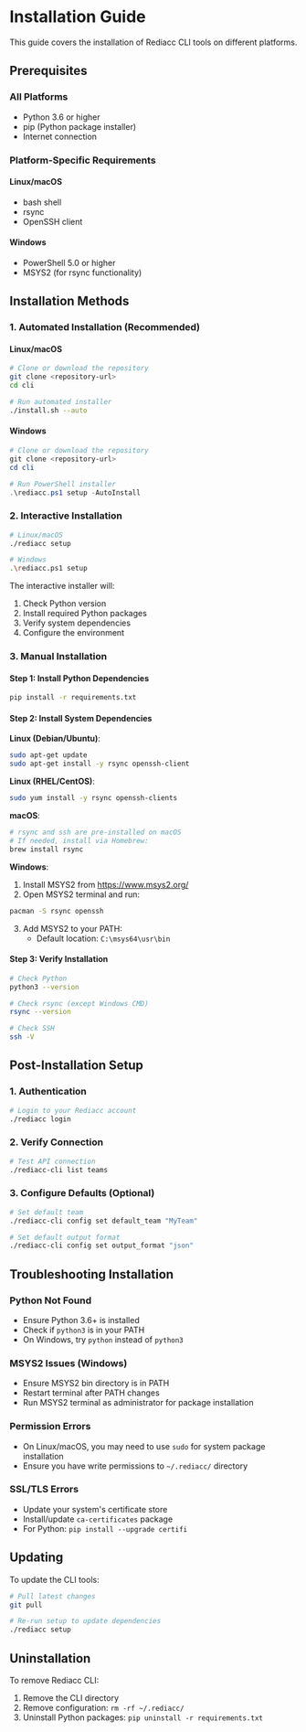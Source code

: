 # Installation Guide

This guide covers the installation of Rediacc CLI tools on different platforms.

## Prerequisites

### All Platforms
- Python 3.6 or higher
- pip (Python package installer)
- Internet connection

### Platform-Specific Requirements

#### Linux/macOS
- bash shell
- rsync
- OpenSSH client

#### Windows
- PowerShell 5.0 or higher
- MSYS2 (for rsync functionality)

## Installation Methods

### 1. Automated Installation (Recommended)

#### Linux/macOS
```bash
# Clone or download the repository
git clone <repository-url>
cd cli

# Run automated installer
./install.sh --auto
```

#### Windows
```powershell
# Clone or download the repository
git clone <repository-url>
cd cli

# Run PowerShell installer
.\rediacc.ps1 setup -AutoInstall
```

### 2. Interactive Installation

```bash
# Linux/macOS
./rediacc setup

# Windows
.\rediacc.ps1 setup
```

The interactive installer will:
1. Check Python version
2. Install required Python packages
3. Verify system dependencies
4. Configure the environment

### 3. Manual Installation

#### Step 1: Install Python Dependencies
```bash
pip install -r requirements.txt
```

#### Step 2: Install System Dependencies

**Linux (Debian/Ubuntu)**:
```bash
sudo apt-get update
sudo apt-get install -y rsync openssh-client
```

**Linux (RHEL/CentOS)**:
```bash
sudo yum install -y rsync openssh-clients
```

**macOS**:
```bash
# rsync and ssh are pre-installed on macOS
# If needed, install via Homebrew:
brew install rsync
```

**Windows**:
1. Install MSYS2 from https://www.msys2.org/
2. Open MSYS2 terminal and run:
```bash
pacman -S rsync openssh
```
3. Add MSYS2 to your PATH:
   - Default location: `C:\msys64\usr\bin`

#### Step 3: Verify Installation
```bash
# Check Python
python3 --version

# Check rsync (except Windows CMD)
rsync --version

# Check SSH
ssh -V
```

## Post-Installation Setup

### 1. Authentication
```bash
# Login to your Rediacc account
./rediacc login
```

### 2. Verify Connection
```bash
# Test API connection
./rediacc-cli list teams
```

### 3. Configure Defaults (Optional)
```bash
# Set default team
./rediacc-cli config set default_team "MyTeam"

# Set default output format
./rediacc-cli config set output_format "json"
```

## Troubleshooting Installation

### Python Not Found
- Ensure Python 3.6+ is installed
- Check if `python3` is in your PATH
- On Windows, try `python` instead of `python3`

### MSYS2 Issues (Windows)
- Ensure MSYS2 bin directory is in PATH
- Restart terminal after PATH changes
- Run MSYS2 terminal as administrator for package installation

### Permission Errors
- On Linux/macOS, you may need to use `sudo` for system package installation
- Ensure you have write permissions to `~/.rediacc/` directory

### SSL/TLS Errors
- Update your system's certificate store
- Install/update `ca-certificates` package
- For Python: `pip install --upgrade certifi`

## Updating

To update the CLI tools:

```bash
# Pull latest changes
git pull

# Re-run setup to update dependencies
./rediacc setup
```

## Uninstallation

To remove Rediacc CLI:

1. Remove the CLI directory
2. Remove configuration: `rm -rf ~/.rediacc/`
3. Uninstall Python packages: `pip uninstall -r requirements.txt`
